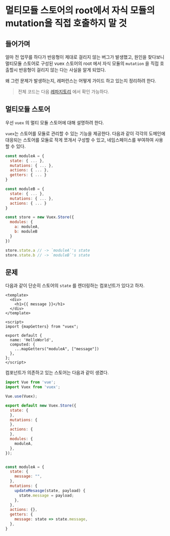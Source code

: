 # 멀티모듈 스토어의 root에서 자식 모듈의 mutation을 직접 호출하지 말 것

## 들어가며
얼마 전 업무를 하다가 반응형이 제대로 걸리지 않는 버그가 발생했고, 원인을 찾다보니 멀티모듈 스토어로 구성된 vuex 스토어의 root 에서 자식 모듈의 `mutation` 을 직접 호출할시 반응형이 걸리지 않는 다는 사실을 알게 되었다.

왜 그런 문제가 발생하는지, 레퍼런스는 어떻게 가이드 하고 있는지 정리하려 한다.

> 전체 코드는 다음 [레파지토리](https://github.com/genie-youn/do-not-call-child-module-mutation) 에서 확인 가능하다.

## 멀티모듈 스토어
우선 `vuex` 의 멀티 모듈 스토어에 대해 설명하려 한다.

`vuex`는 스토어를 모듈로 관리할 수 있는 기능을 제공한다. 다음과 같이 각각의 도메인에 대응되는 스토어를 모듈로 작게 쪼개서 구성할 수 있고, 네임스페이스를 부여하여 사용할 수 있다.

```javascript
const moduleA = {
  state: { ... },
  mutations: { ... },
  actions: { ... },
  getters: { ... }
}

const moduleB = {
  state: { ... },
  mutations: { ... },
  actions: { ... }
}

const store = new Vuex.Store({
  modules: {
    a: moduleA,
    b: moduleB
  }
})

store.state.a // -> `moduleA`'s state
store.state.b // -> `moduleB`'s state
```

## 문제

다음과 같이 단순히 스토어의 `state` 를 렌더링하는 컴포넌트가 있다고 하자.

```vue
<template>
  <div>
    <h1>{{ message }}</h1>
  </div>
</template>

<script>
import {mapGetters} from "vuex";

export default {
  name: 'HelloWorld',
  computed: {
    ...mapGetters("moduleA", ["message"])
  },
};
</script>
```

컴포넌트가 의존하고 있는 스토어는 다음과 같이 생겼다.

```javascript
import Vue from 'vue';
import Vuex from 'vuex';

Vue.use(Vuex);

export default new Vuex.Store({
  state: {
  },
  mutations: {
  },
  actions: {
  },
  modules: {
    moduleA,
  },
});


const moduleA = {
  state: {
    message: "",
  },
  mutations: {
    updateMesasge(state, payload) {
      state.message = payload;
    },
  },
  actions: {},
  getters: {
    message: state => state.message,
  },
}
```
